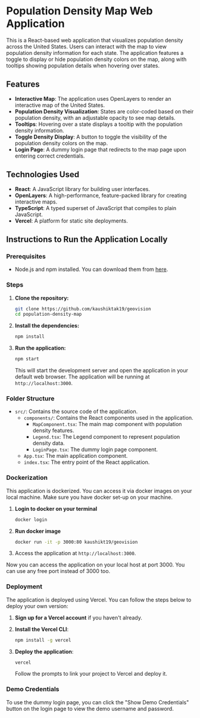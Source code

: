 # Population Density Map Web Application

This is a React-based web application that visualizes population density across the United States. Users can interact with the map to view population density information for each state. The application features a toggle to display or hide population density colors on the map, along with tooltips showing population details when hovering over states.

## Features

- **Interactive Map**: The application uses OpenLayers to render an interactive map of the United States.
- **Population Density Visualization**: States are color-coded based on their population density, with an adjustable opacity to see map details.
- **Tooltips**: Hovering over a state displays a tooltip with the population density information.
- **Toggle Density Display**: A button to toggle the visibility of the population density colors on the map.
- **Login Page**: A dummy login page that redirects to the map page upon entering correct credentials.


## Technologies Used

- **React**: A JavaScript library for building user interfaces.
- **OpenLayers**: A high-performance, feature-packed library for creating interactive maps.
- **TypeScript**: A typed superset of JavaScript that compiles to plain JavaScript.
- **Vercel**: A platform for static site deployments.

## Instructions to Run the Application Locally

### Prerequisites

- Node.js and npm installed. You can download them from [here](https://nodejs.org/).

### Steps

1. **Clone the repository:**

    ```bash
    git clone https://github.com/kaushiktak19/geovision
    cd population-density-map
    ```

2. **Install the dependencies:**

    ```bash
    npm install
    ```

3. **Run the application:**

    ```bash
    npm start
    ```

    This will start the development server and open the application in your default web browser. The application will be running at `http://localhost:3000`.

### Folder Structure

- `src/`: Contains the source code of the application.
  - `components/`: Contains the React components used in the application.
    - `MapComponent.tsx`: The main map component with population density features.
    - `Legend.tsx`: The Legend component to represent population density data.
    - `LoginPage.tsx`: The dummy login page component.
  - `App.tsx`: The main application component.
  - `index.tsx`: The entry point of the React application.

### Dockerization

This application is dockerized. You can access it via docker images on your local machine. Make sure you have docker set-up on your machine.

1. **Login to docker on your terminal** 
    ```bash
    docker login
    ```
2. **Run docker image** 
    ```bash
    docker run -it -p 3000:80 kaushikt19/geovision
    ```
3. Access the application at `http://localhost:3000`.

Now you can access the application on your local host at port 3000. You can use any free port instead of 3000 too.

### Deployment

The application is deployed using Vercel. You can follow the steps below to deploy your own version:

1. **Sign up for a Vercel account** if you haven't already.
2. **Install the Vercel CLI**:

    ```bash
    npm install -g vercel
    ```

3. **Deploy the application**:

    ```bash
    vercel
    ```

    Follow the prompts to link your project to Vercel and deploy it.

### Demo Credentials

To use the dummy login page, you can click the "Show Demo Credentials" button on the login page to view the demo username and password.

